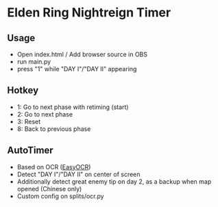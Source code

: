 # Elden Ring Nightreign Timer

## Usage

- Open index.html / Add browser source in OBS
- run main.py
- press "1" while "DAY I"/"DAY II" appearing

## Hotkey

- 1: Go to next phase with retiming (start)
- 2: Go to next phase
- 3: Reset
- 8: Back to previous phase

## AutoTimer

- Based on OCR ([EasyOCR](https://github.com/JaidedAI/EasyOCR))
- Detect "DAY I"/"DAY II" on center of screen
- Additionally detect great enemy tip on day 2, as a backup when map opened (Chinese only)
- Custom config on splits/ocr.py
